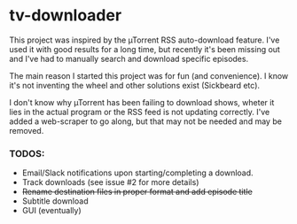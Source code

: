 # tv-downloader

This project was inspired by the µTorrent RSS auto-download feature. I've used it with good results for a long time, but recently it's been missing out and I've had to manually search and download specific episodes.

The main reason I started this project was for fun (and convenience). I know it's not inventing the wheel and other solutions exist (Sickbeard etc).

I don't know why µTorrent has been failing to download shows, wheter it lies in the actual program or the RSS feed is not updating correctly. I've added a web-scraper to go along, but that may not be needed and may be removed.

### TODOS:
* Email/Slack notifications upon starting/completing a download.
* Track downloads (see issue #2 for more details)
* ~~Rename destination files in proper format and add episode title~~
* Subtitle download
* GUI (eventually)
